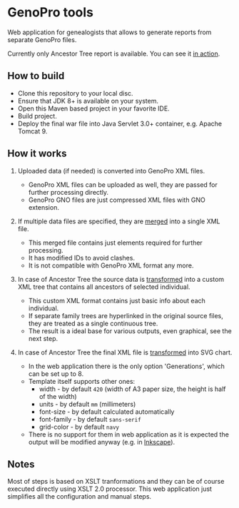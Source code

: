 # GenoPro tools

Web application for genealogists that allows to generate reports from separate GenoPro files.

Currently only Ancestor Tree report is available. You can see it [in action](http://drifted.in/genopro-tools-app/).

## How to build

  * Clone this repository to your local disc.
  * Ensure that JDK 8+ is available on your system.
  * Open this Maven based project in your favorite IDE.
  * Build project.
  * Deploy the final war file into Java Servlet 3.0+ container, e.g. Apache Tomcat 9.

## How it works

  1. Uploaded data (if needed) is converted into GenoPro XML files.
     * GenoPro XML files can be uploaded as well, they are passed for further processing directly.
     * GenoPro GNO files are just compressed XML files with GNO extension.

  2. If multiple data files are specified, they are [merged](src/main/resources/in/drifted/tools/genopro/templates/merge.xsl)
     into a single XML file.
     * This merged file contains just elements required for further processing.
     * It has modified IDs to avoid clashes.
     * It is not compatible with GenoPro XML format any more.

  3. In case of Ancestor Tree the source data is [transformed](src/main/resources/in/drifted/tools/genopro/templates/ancestor-tree.xsl)
     into a custom XML tree that contains all ancestors of selected individual.
     * This custom XML format contains just basic info about each individual.
     * If separate family trees are hyperlinked in the original source files, they are treated as a single continuous tree.
     * The result is a ideal base for various outputs, even graphical, see the next step.

  4. In case of Ancestor Tree the final XML file is [transformed](src/main/resources/in/drifted/tools/genopro/templates/svg.xsl)
     into SVG chart.
     * In the web application there is the only option 'Generations', which can be set up to 8.
     * Template itself supports other ones:
         * width - by default `420` (width of A3 paper size, the height is half of the width)
         * units - by default `mm` (millimeters)
         * font-size - by default calculated automatically
         * font-family - by default `sans-serif`
         * grid-color - by default `navy`
     * There is no support for them in web application as it is expected the output will be modified anyway (e.g. in [Inkscape](https://inkscape.org/)).

## Notes

Most of steps is based on XSLT tranformations and they can be of course executed directly using XSLT 2.0 processor.
This web application just simplifies all the configuration and manual steps.